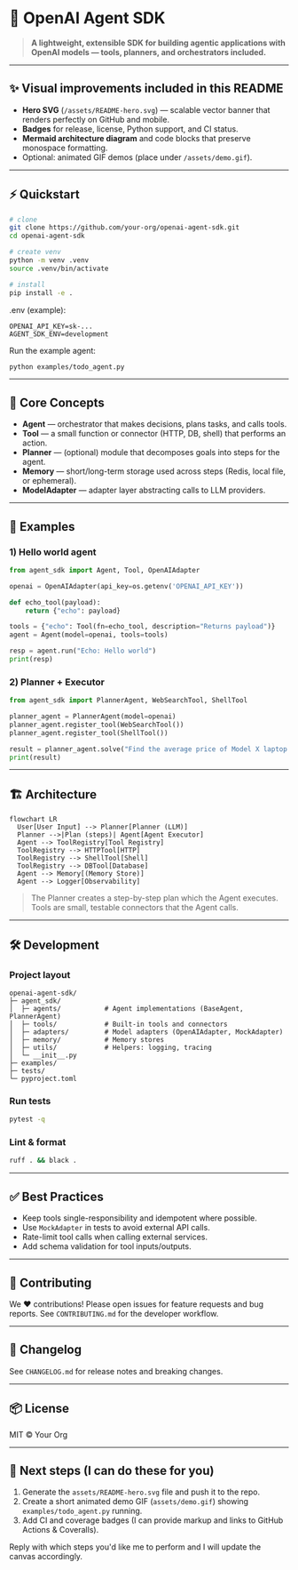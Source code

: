 
# 🚀 OpenAI Agent SDK

> **A lightweight, extensible SDK for building agentic applications with OpenAI models — tools, planners, and orchestrators included.**

---

## ✨ Visual improvements included in this README

- **Hero SVG** (`/assets/README-hero.svg`) — scalable vector banner that renders perfectly on GitHub and mobile.
- **Badges** for release, license, Python support, and CI status.
- **Mermaid architecture diagram** and code blocks that preserve monospace formatting.
- Optional: animated GIF demos (place under `/assets/demo.gif`).

---

## ⚡ Quickstart

```bash
# clone
git clone https://github.com/your-org/openai-agent-sdk.git
cd openai-agent-sdk

# create venv
python -m venv .venv
source .venv/bin/activate

# install
pip install -e .
```

.env (example):

```
OPENAI_API_KEY=sk-...
AGENT_SDK_ENV=development
```

Run the example agent:

```bash
python examples/todo_agent.py
```

---

## 🧠 Core Concepts

- **Agent** — orchestrator that makes decisions, plans tasks, and calls tools.
- **Tool** — a small function or connector (HTTP, DB, shell) that performs an action.
- **Planner** — (optional) module that decomposes goals into steps for the agent.
- **Memory** — short/long-term storage used across steps (Redis, local file, or ephemeral).
- **ModelAdapter** — adapter layer abstracting calls to LLM providers.

---

## 🧪 Examples

### 1) Hello world agent

```python
from agent_sdk import Agent, Tool, OpenAIAdapter

openai = OpenAIAdapter(api_key=os.getenv('OPENAI_API_KEY'))

def echo_tool(payload):
    return {"echo": payload}

tools = {"echo": Tool(fn=echo_tool, description="Returns payload")}
agent = Agent(model=openai, tools=tools)

resp = agent.run("Echo: Hello world")
print(resp)
```

### 2) Planner + Executor

```python
from agent_sdk import PlannerAgent, WebSearchTool, ShellTool

planner_agent = PlannerAgent(model=openai)
planner_agent.register_tool(WebSearchTool())
planner_agent.register_tool(ShellTool())

result = planner_agent.solve("Find the average price of Model X laptop and run a disk check on /dev/sda")
print(result)
```

---

## 🏗 Architecture

```mermaid
flowchart LR
  User[User Input] --> Planner[Planner (LLM)]
  Planner -->|Plan (steps)| Agent[Agent Executor]
  Agent --> ToolRegistry[Tool Registry]
  ToolRegistry --> HTTPTool[HTTP]
  ToolRegistry --> ShellTool[Shell]
  ToolRegistry --> DBTool[Database]
  Agent --> Memory[(Memory Store)]
  Agent --> Logger[Observability]
```

> The Planner creates a step-by-step plan which the Agent executes. Tools are small, testable connectors that the Agent calls.

---

## 🛠 Development

### Project layout

```
openai-agent-sdk/
├─ agent_sdk/
│  ├─ agents/           # Agent implementations (BaseAgent, PlannerAgent)
│  ├─ tools/            # Built-in tools and connectors
│  ├─ adapters/         # Model adapters (OpenAIAdapter, MockAdapter)
│  ├─ memory/           # Memory stores
│  ├─ utils/            # Helpers: logging, tracing
│  └─ __init__.py
├─ examples/
├─ tests/
└─ pyproject.toml
```

### Run tests

```bash
pytest -q
```

### Lint & format

```bash
ruff . && black .
```

---

## ✅ Best Practices

- Keep tools single-responsibility and idempotent where possible.
- Use `MockAdapter` in tests to avoid external API calls.
- Rate-limit tool calls when calling external services.
- Add schema validation for tool inputs/outputs.

---

## 🤝 Contributing

We ❤️ contributions! Please open issues for feature requests and bug reports. See `CONTRIBUTING.md` for the developer workflow.

---

## 📜 Changelog

See `CHANGELOG.md` for release notes and breaking changes.

---

## 📦 License

MIT © Your Org

---

## 📸 Next steps (I can do these for you)

1. Generate the `assets/README-hero.svg` file and push it to the repo.
2. Create a short animated demo GIF (`assets/demo.gif`) showing `examples/todo_agent.py` running.
3. Add CI and coverage badges (I can provide markup and links to GitHub Actions & Coveralls).

Reply with which steps you'd like me to perform and I will update the canvas accordingly.
